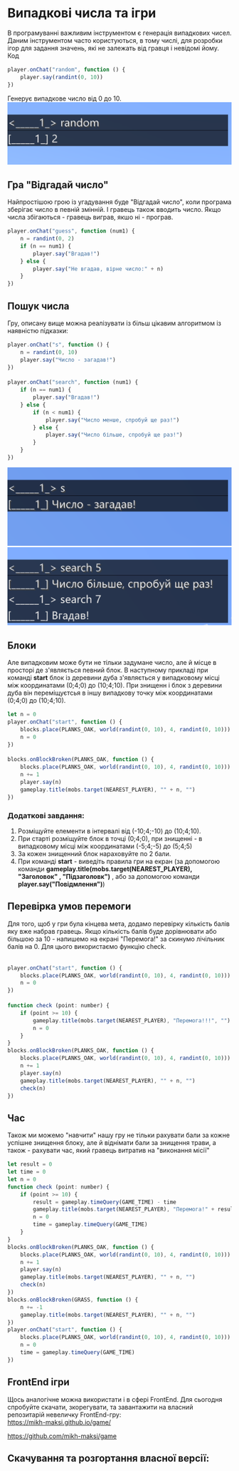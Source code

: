 # Випадкові числа та ігри
В програмуванні  важливим інструментом є генерація випадкових чисел. Даним інструментом часто користуються, в тому числі, для розробки ігор для задання значень, які не залежать від гравця і невідомі йому.
Код
```js
player.onChat("random", function () {
    player.say(randint(0, 10))
})
```
Генерує випадкове число від 0 до 10.
<img src = "img/random01.png">

## Гра "Відгадай число"
Найпростішою грою із угадування буде "Відгадай число", коли програма зберігає число в певній змінній. І гравець також вводить число. Якщо числа збігаються - гравець виграв, якшо ні - програв.  
```js
player.onChat("guess", function (num1) {
    n = randint(0, 2)
    if (n == num1) {
        player.say("Вгадав!")
    } else {
        player.say("Не вгадав, вірне число:" + n)
    }
})
```

## Пошук числа
Гру, описану вище можна реалізувати із більш цікавим алгоритмом із наявністю підказки:
```js
player.onChat("s", function () {
    n = randint(0, 10)
    player.say("Число - загадав!")
})

player.onChat("search", function (num1) {
    if (n == num1) {
        player.say("Вгадав!")
    } else {
        if (n < num1) {
            player.say("Число менше, спробуй ще раз!")
        } else {
            player.say("Число більше, спробуй ще раз!")
        }
    }
})

```
<img src = "img/random04.png">  
<img src = "img/random05.png">  

## Блоки
Але випадковим може бути не тільки задумане число, але й місце в просторі де з'являється певний блок.
В наступному прикладі при команді **start** блок із деревини дуба з'являється у випадковому місці між координатами (0;4;0) до (10;4;10). При знищенн і блок з деревини дуба він переміщуєтсья в іншу випадкову точку між координатами (0;4;0) до (10;4;10).



```js
let n = 0
player.onChat("start", function () {
    blocks.place(PLANKS_OAK, world(randint(0, 10), 4, randint(0, 10)))
    n = 0
})

blocks.onBlockBroken(PLANKS_OAK, function () {
    blocks.place(PLANKS_OAK, world(randint(0, 10), 4, randint(0, 10)))
    n += 1
    player.say(n)
    gameplay.title(mobs.target(NEAREST_PLAYER), "" + n, "")
})
```
### Додаткові завдання:
1. Розміщуйте елементи в інтервалі від (-10;4;-10) до (10;4;10).
2. При старті розміщуйте блок в точці (0;4;0), при знищенні - в випадковому місці між координатами (-5;4;-5) до (5;4;5)
3. За кожен знищенний блок нараховуйте по 2 бали.
4. При команді **start** - виведіть правила гри на екран (за допомогою команди **gameplay.title(mobs.target(NEAREST_PLAYER), "Заголовок" , "Підзаголовк")** , або за допомогою команди **player.say("Повідмлення")**)


## Перевірка умов перемоги
Для того, щоб у гри була кінцева мета, додамо перевірку кількість балів яку вже набрав гравець. Якщо кількість балів буде дорівнювати або більшою за 10 - напишемо на екрані "Перемога!" за скинумо лічільник балів на 0. Для цього використаємо функцію check.

```js

player.onChat("start", function () {
    blocks.place(PLANKS_OAK, world(randint(0, 10), 4, randint(0, 10)))
    n = 0
})

function check (point: number) {
    if (point >= 10) {
        gameplay.title(mobs.target(NEAREST_PLAYER), "Перемога!!!", "")
        n = 0
    }
}
blocks.onBlockBroken(PLANKS_OAK, function () {
    blocks.place(PLANKS_OAK, world(randint(0, 10), 4, randint(0, 10)))
    n += 1
    player.say(n)
    gameplay.title(mobs.target(NEAREST_PLAYER), "" + n, "")
    check(n)
})


```

## Час
Також ми можемо "навчити" нашу гру не тільки рахувати бали за кожне успішне знищення блоку, але й віднімати бали за знищення трави, а також - рахувати час, який гравець витратив на "виконання місії"
```js
let result = 0
let time = 0
let n = 0
function check (point: number) {
    if (point >= 10) {
        result = gameplay.timeQuery(GAME_TIME) - time
        gameplay.title(mobs.target(NEAREST_PLAYER), "Перемога!" + result, "Ви набрали необхідну кількість балів!!!")
        n = 0
        time = gameplay.timeQuery(GAME_TIME)
    }
}
blocks.onBlockBroken(PLANKS_OAK, function () {
    blocks.place(PLANKS_OAK, world(randint(0, 10), 4, randint(0, 10)))
    n += 1
    player.say(n)
    gameplay.title(mobs.target(NEAREST_PLAYER), "" + n, "")
    check(n)
})
blocks.onBlockBroken(GRASS, function () {
    n += -1
    gameplay.title(mobs.target(NEAREST_PLAYER), "" + n, "")
})
player.onChat("start", function () {
    blocks.place(PLANKS_OAK, world(randint(0, 10), 4, randint(0, 10)))
    n = 0
    time = gameplay.timeQuery(GAME_TIME)
})

```

## FrontEnd ігри
Щось аналогічне можна використати і в сфері FrontEnd.
Для сьогодня спробуйте скачати, зкорегувати, та завантажити на власний репозитарій невеличку FrontEnd-гру:  
https://mikh-maksi.github.io/game/  

https://github.com/mikh-maksi/game  

## Скачування та розгортання власної версії:

